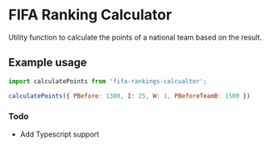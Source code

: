# FIFA Ranking Calculator

Utility function to calculate the points of a national team based on the result.

## Example usage
```js
import calculatePoints from 'fifa-rankings-calcualtor';

calculatePoints({ PBefore: 1300, I: 25, W: 1, PBeforeTeamB: 1500 })
```
### Todo
- Add Typescript support
